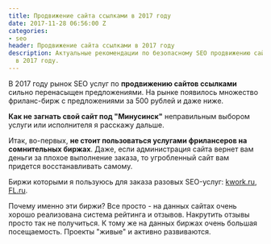 ```yaml
---
title: Продвижение сайта ссылками в 2017 году
date: 2017-11-28 06:56:00 Z
categories:
- seo
header: Продвижение сайта ссылками в 2017 году
description: Актуальные рекомендации по безопасному SEO продвижению сайта ссылками
  в 2017 году.
---
```


В 2017 году рынок SEO услуг по **продвижению сайтов ссылками** сильно перенасыщен предложениями. На рынке появилось множество фриланс-бирж с предложениями за 500 рублей и даже ниже.

**Как не загнать свой сайт под "Минусинск"** неправильным выбором услуги или исполнителя я расскажу дальше.

Итак, во-первых, **не стоит пользоваться услугами фрилансеров на сомнительных биржах**. Даже, если администрация сайта вернет вам деньги за плохое выполнение заказа, то угробленный сайт вам придется восстанавливать самому.

Биржи которыми я пользуюсь для заказа разовых SEO-услуг: [kwork.ru](https://kwork.ru/ref/10649), [FL.ru](https://www.fl.ru/).

Почему именно эти биржи? Все просто - на данных сайтах очень хорошо реализована система рейтинга и отзывов. Накрутить отзывы просто так не получиться. К тому же на данных биржах очень большая посещаемость. Проекты "живые" и активно развиваются.